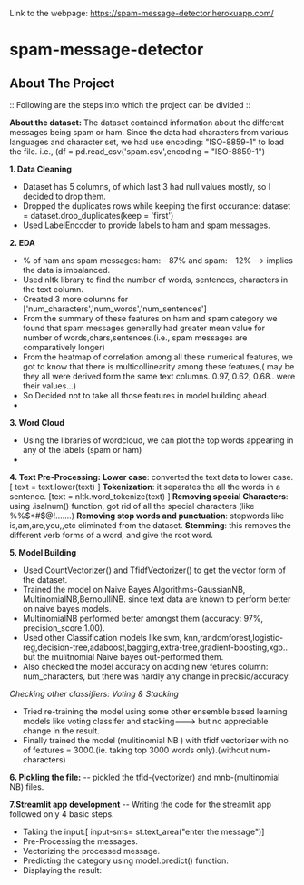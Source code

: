 Link to the webpage: https://spam-message-detector.herokuapp.com/
# spam-message-detector
## About The Project
:: Following are the steps into which the project can be divided ::

**About the dataset:**
The dataset contained information about the different messages being spam or ham.
Since the data had characters from various languages and character set, we had use encoding: "ISO-8859-1" to load the file.
i.e., (df = pd.read_csv('spam.csv',encoding = "ISO-8859-1")

**1. Data Cleaning**
- Dataset has 5 columns, of which last 3 had null values mostly, so I decided to drop them.
- Dropped the duplicates rows while keeping the first occurance: dataset = dataset.drop_duplicates(keep = 'first')
- Used LabelEncoder to provide labels to ham and spam messages.
 
**2. EDA**
- % of ham ans spam messages: ham: - 87% and spam: - 12% --> implies the data is imbalanced.
- Used nltk library to find the number of words, sentences, characters in the text column.
- Created 3 more columns for ['num_characters','num_words','num_sentences']
- From the summary of these features on ham and spam category we found that spam messages generally had greater mean value for number of words,chars,sentences.(i.e., spam messages are comparatively longer)
- From the heatmap of correlation among all these numerical features, we got to know that there is multicollinearity among these features,( may be they all were derived form the same text columns. 0.97, 0.62, 0.68.. were their values...)
- So Decided not to take all those features in model building ahead.
- 
**3. Word Cloud**
- Using the libraries of wordcloud, we can plot the top words appearing in any of the labels (spam or ham)
- 
**4. Text Pre-Processing:**
    **Lower case**: converted the text data to lower case.[ text = text.lower(text) ]
    **Tokenization**: it separates the all the words in a sentence. [text = nltk.word_tokenize(text) ]
    **Removing special Characters**: using .isalnum() function, got rid of all the special characters (like %%$*#$@!.......)
    **Removing stop words and punctuation**: stopwords like is,am,are,you,,etc eliminated from the dataset.
    **Stemming**: this removes the different verb forms of a word, and give the root word.

**5. Model Building**
- Used CountVectorizer() and TfidfVectorizer() to get the vector form of the dataset.
- Trained the model on Naive Bayes Algorithms-GaussianNB, MultinomialNB,BernoulliNB. since text data are known to perform better on naive bayes models.
- MultinomialNB performed better amongst them (accuracy: 97%, precision_score:1.00).
- Used other Classification models like svm, knn,randomforest,logistic-reg,decision-tree,adaboost,bagging,extra-tree,gradient-boosting,xgb.. but the mulitnomial Naive bayes out-performed them.
- Also checked the model accuracy on adding new fetures column: num_characters, but there was hardly any change in precisio/accuracy.

_Checking other classifiers: Voting & Stacking_

- Tried re-training the model using some other ensemble based learning models like voting classifer and stacking---> but no appreciable change in the result.
- Finally trained the model (mulitinomial NB ) with tfidf vectorizer with no of features = 3000.(ie. taking top 3000 words only).(without num-characters)


**6. Pickling the file:**
-- pickled the tfid-(vectorizer) and mnb-(multinomial NB) files.

**7.Streamlit app development**
-- Writing the code for the streamlit app followed only 4 basic steps.
   -  Taking the input:[ input-sms= st.text_area("enter the message")]
   -  Pre-Processing the messages.
   -  Vectorizing the processed message.
   -  Predicting the category using model.predict() function.
   -  Displaying the result: 
